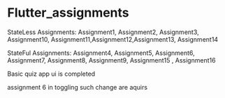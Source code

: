 # Flutter_assignments


StateLess Assignments: Assignment1, Assignment2, Assignment3, Assignment10, Assignment11,Assignment12,Assignment13, Assignment14


StateFul Assignments: Assignment4, Assignment5, Assignment6, Assignment7, Assignment8, Assignment9, Assignment15 , Assignment16

Basic quiz app ui is completed

assignment 6  in toggling such change are aquirs

